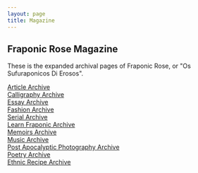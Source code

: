 ```yaml
---
layout: page
title: Magazine
---
```

## Fraponic Rose Magazine

These is the expanded archival pages of Fraponic Rose, or "Os Sufuraponicos Di Erosos".

[Article Archive](https://lwflouisa.github.io/FraponicRose/pages/articles)<br />
[Calligraphy Archive](https://lwflouisa.github.io/FraponicRose/pages/calligraphy)<br />
[Essay Archive](https://lwflouisa.github.io/FraponicRose/pages/essays)<br />
[Fashion Archive](https://lwflouisa.github.io/FraponicRose/pages/fashion)<br />
[Serial Archive](https://lwflouisa.github.io/FraponicRose/pages/serialfiction)<br />
[Learn Fraponic Archive](https://lwflouisa.github.io/FraponicRose/pages/fraponic)<br />
[Memoirs Archive](https://lwflouisa.github.io/FraponicRose/pages/memoirs)<br />
[Music Archive](https://lwflouisa.github.io/FraponicRose/pages/music)<br />
[Post Apocalyptic Photography Archive](https://lwflouisa.github.io/FraponicRose/pages/apocalypticphotography)<br />
[Poetry Archive](https://lwflouisa.github.io/FraponicRose/pages/poetry)<br />
[Ethnic Recipe Archive](https://lwflouisa.github.io/FraponicRose/pages/recipes)<br />
